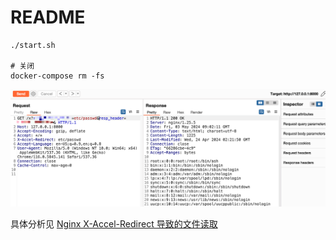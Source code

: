 # README

```
./start.sh

# 关闭
docker-compose rm -fs
```

![img.png](img.png)

具体分析见 [Nginx X-Accel-Redirect 导致的文件读取
](https://wx.zsxq.com/dweb2/index/topic_detail/2855224411258851)